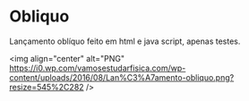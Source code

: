 # Obliquo
Lançamento oblíquo feito em html e java script, apenas testes.

<img align="center" alt="PNG" https://i0.wp.com/vamosestudarfisica.com/wp-content/uploads/2016/08/Lan%C3%A7amento-obliquo.png?resize=545%2C282 />
